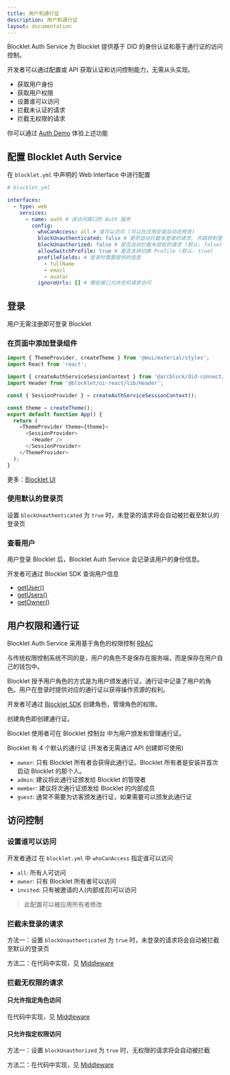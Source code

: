 ```yaml
---
title: 用户和通行证
description: 用户和通行证
layout: documentation
---
```


Blocklet Auth Service 为 Blocklet 提供基于 DID 的身份认证和基于通行证的访问控制。

开发者可以通过配置或 API 获取认证和访问控制能力，无需从头实现。

- 获取用户身份
- 获取用户权限
- 设置谁可以访问
- 拦截未认证的请求
- 拦截无权限的请求

你可以通过 [Auth Demo](/samples/auth-demo) 体验上述功能

## 配置 Blocklet Auth Service

在 `blocklet.yml` 中声明的 Web Interface 中进行配置

```yml
# blocklet.yml

interfaces:
  - type: web
    services:
      - name: auth # 该访问接口的 Auth 服务
        config:
          whoCanAccess: all # 谁可以访问 (可以在应用安装后动态修改)
          blockUnauthenticated: false # 是否自动拦截未登录的请求, 并跳转到登录页 (默认: false)
          blockUnauthorized: false # 是否自动拦截未授权的请求 (默认: false)
          allowSwitchProfile: true # 是否支持切换 Profile (默认: true)
          profileFields: # 登录时需要提供的信息
            - fullName
            - email
            - avatar
          ignoreUrls: [] # 哪些接口允许任何请求访问
```

## 登录

用户无需注册即可登录 Blocklet

### 在页面中添加登录组件

```js
import { ThemeProvider, createTheme } from '@mui/material/styles';
import React from 'react';

import { createAuthServiceSessionContext } from '@arcblock/did-connect/lib/Session';
import Header from '@blocklet/ui-react/lib/Header';

const { SessionProvider } = createAuthServiceSessionContext();

const theme = createTheme();
export default function App() {
  return (
    <ThemeProvider theme={theme}>
      <SessionProvider>
        <Header />
      </SessionProvider>
    </ThemeProvider>
  );
}
```

更多：[Blocklet UI](/development/blocklet-ui-usage)

### 使用默认的登录页

设置 `blockUnauthenticated` 为 `true` 时，未登录的请求将会自动被拦截至默认的登录页

### 查看用户

用户登录 Blocklet 后，Blocklet Auth Service 会记录该用户的身份信息。

开发者可通过 Blocklet SDK 查询用户信息

- [getUser()](/reference/blocklet-sdk#getuser)
- [getUsers()](/reference/blocklet-sdk#getusers)
- [getOwner()](/reference/blocklet-sdk#getowner)

## 用户权限和通行证

Blocklet Auth Service 采用基于角色的权限控制 [RBAC](https://en.wikipedia.org/wiki/Role-based_access_control)

与传统权限控制系统不同的是，用户的角色不是保存在服务端，而是保存在用户自己的钱包中。

Blocklet 授予用户角色的方式是为用户颁发通行证，通行证中记录了用户的角色。用户在登录时提供对应的通行证以获得操作资源的权利。

开发者可通过 [Blocklet SDK](/reference/blocklet-sdk#auth) 创建角色，管理角色的权限。

创建角色即创建通行证。

Blocklet 使用者可在 Blocklet 控制台 中为用户颁发和管理通行证。

Blocklet 有 4 个默认的通行证 (开发者无需通过 API 创建即可使用)

- `owner`: 只有 Blocklet 所有者会获得此通行证。Blocklet 所有者是安装并首次启动 Blocklet 的那个人。
- `admin`: 建议将此通行证颁发给 Blocklet 的管理者
- `member`: 建议将次通行证颁发给 Blocklet 的内部成员
- `guest`: 通常不需要为访客颁发通行证，如果需要可以颁发此通行证

## 访问控制

### 设置谁可以访问

开发者通过 在 `blocklet.yml` 中 `whoCanAccess` 指定谁可以访问

- `all`: 所有人可访问
- `owner`: 只有 Blocklet 所有者可以访问
- `invited`: 只有被邀请的人(内部成员)可以访问

> 此配置可以被应用所有者修改

### 拦截未登录的请求

方法一：设置 `blockUnauthenticated` 为 `true` 时，未登录的请求将会自动被拦截至默认的登录页

方法二：在代码中实现，见 [Middleware](/reference/blocklet-sdk#middlewares)

### 拦截无权限的请求

#### 只允许指定角色访问

在代码中实现，见 [Middleware](/reference/blocklet-sdk#middlewares)

#### 只允许指定权限访问

方法一：设置 `blockUnauthorized` 为 `true` 时，无权限的请求将会自动被拦截

方法二：在代码中实现，见 [Middleware](/reference/blocklet-sdk#middlewares)
